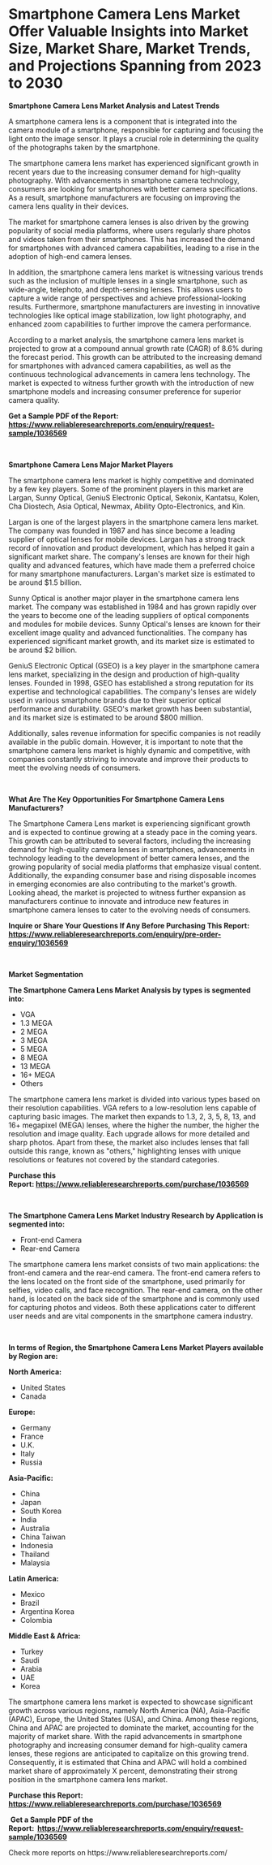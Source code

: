 <p><h1>Smartphone Camera Lens Market Offer Valuable Insights into Market Size, Market Share, Market Trends, and Projections Spanning from 2023 to 2030</h1></p><p><strong>Smartphone Camera Lens Market Analysis and Latest Trends</strong></p>
<p><p>A smartphone camera lens is a component that is integrated into the camera module of a smartphone, responsible for capturing and focusing the light onto the image sensor. It plays a crucial role in determining the quality of the photographs taken by the smartphone.</p><p>The smartphone camera lens market has experienced significant growth in recent years due to the increasing consumer demand for high-quality photography. With advancements in smartphone camera technology, consumers are looking for smartphones with better camera specifications. As a result, smartphone manufacturers are focusing on improving the camera lens quality in their devices.</p><p>The market for smartphone camera lenses is also driven by the growing popularity of social media platforms, where users regularly share photos and videos taken from their smartphones. This has increased the demand for smartphones with advanced camera capabilities, leading to a rise in the adoption of high-end camera lenses.</p><p>In addition, the smartphone camera lens market is witnessing various trends such as the inclusion of multiple lenses in a single smartphone, such as wide-angle, telephoto, and depth-sensing lenses. This allows users to capture a wide range of perspectives and achieve professional-looking results. Furthermore, smartphone manufacturers are investing in innovative technologies like optical image stabilization, low light photography, and enhanced zoom capabilities to further improve the camera performance.</p><p>According to a market analysis, the smartphone camera lens market is projected to grow at a compound annual growth rate (CAGR) of 8.6% during the forecast period. This growth can be attributed to the increasing demand for smartphones with advanced camera capabilities, as well as the continuous technological advancements in camera lens technology. The market is expected to witness further growth with the introduction of new smartphone models and increasing consumer preference for superior camera quality.</p></p>
<p><strong>Get a Sample PDF of the Report:&nbsp; <a href="https://www.reliableresearchreports.com/enquiry/request-sample/1036569">https://www.reliableresearchreports.com/enquiry/request-sample/1036569</a></strong></p>
<p>&nbsp;</p>
<p><strong>Smartphone Camera Lens Major Market Players</strong></p>
<p><p>The smartphone camera lens market is highly competitive and dominated by a few key players. Some of the prominent players in this market are Largan, Sunny Optical, GeniuS Electronic Optical, Sekonix, Kantatsu, Kolen, Cha Diostech, Asia Optical, Newmax, Ability Opto-Electronics, and Kin. </p><p>Largan is one of the largest players in the smartphone camera lens market. The company was founded in 1987 and has since become a leading supplier of optical lenses for mobile devices. Largan has a strong track record of innovation and product development, which has helped it gain a significant market share. The company's lenses are known for their high quality and advanced features, which have made them a preferred choice for many smartphone manufacturers. Largan's market size is estimated to be around $1.5 billion.</p><p>Sunny Optical is another major player in the smartphone camera lens market. The company was established in 1984 and has grown rapidly over the years to become one of the leading suppliers of optical components and modules for mobile devices. Sunny Optical's lenses are known for their excellent image quality and advanced functionalities. The company has experienced significant market growth, and its market size is estimated to be around $2 billion.</p><p>GeniuS Electronic Optical (GSEO) is a key player in the smartphone camera lens market, specializing in the design and production of high-quality lenses. Founded in 1998, GSEO has established a strong reputation for its expertise and technological capabilities. The company's lenses are widely used in various smartphone brands due to their superior optical performance and durability. GSEO's market growth has been substantial, and its market size is estimated to be around $800 million.</p><p>Additionally, sales revenue information for specific companies is not readily available in the public domain. However, it is important to note that the smartphone camera lens market is highly dynamic and competitive, with companies constantly striving to innovate and improve their products to meet the evolving needs of consumers.</p></p>
<p>&nbsp;</p>
<p><strong>What Are The Key Opportunities For Smartphone Camera Lens Manufacturers?</strong></p>
<p><p>The Smartphone Camera Lens market is experiencing significant growth and is expected to continue growing at a steady pace in the coming years. This growth can be attributed to several factors, including the increasing demand for high-quality camera lenses in smartphones, advancements in technology leading to the development of better camera lenses, and the growing popularity of social media platforms that emphasize visual content. Additionally, the expanding consumer base and rising disposable incomes in emerging economies are also contributing to the market's growth. Looking ahead, the market is projected to witness further expansion as manufacturers continue to innovate and introduce new features in smartphone camera lenses to cater to the evolving needs of consumers.</p></p>
<p><strong>Inquire or Share Your Questions If Any Before Purchasing This Report: <a href="https://www.reliableresearchreports.com/enquiry/pre-order-enquiry/1036569">https://www.reliableresearchreports.com/enquiry/pre-order-enquiry/1036569</a></strong></p>
<p>&nbsp;</p>
<p><strong>Market Segmentation</strong></p>
<p><strong>The Smartphone Camera Lens Market Analysis by types is segmented into:</strong></p>
<p><ul><li>VGA</li><li>1.3 MEGA</li><li>2 MEGA</li><li>3 MEGA</li><li>5 MEGA</li><li>8 MEGA</li><li>13 MEGA</li><li>16+ MEGA</li><li>Others</li></ul></p>
<p><p>The smartphone camera lens market is divided into various types based on their resolution capabilities. VGA refers to a low-resolution lens capable of capturing basic images. The market then expands to 1.3, 2, 3, 5, 8, 13, and 16+ megapixel (MEGA) lenses, where the higher the number, the higher the resolution and image quality. Each upgrade allows for more detailed and sharp photos. Apart from these, the market also includes lenses that fall outside this range, known as "others," highlighting lenses with unique resolutions or features not covered by the standard categories.</p></p>
<p><strong>Purchase this Report:&nbsp;<a href="https://www.reliableresearchreports.com/purchase/1036569">https://www.reliableresearchreports.com/purchase/1036569</a></strong></p>
<p>&nbsp;</p>
<p><strong>The Smartphone Camera Lens Market Industry Research by Application is segmented into:</strong></p>
<p><ul><li>Front-end Camera</li><li>Rear-end Camera</li></ul></p>
<p><p>The smartphone camera lens market consists of two main applications: the front-end camera and the rear-end camera. The front-end camera refers to the lens located on the front side of the smartphone, used primarily for selfies, video calls, and face recognition. The rear-end camera, on the other hand, is located on the back side of the smartphone and is commonly used for capturing photos and videos. Both these applications cater to different user needs and are vital components in the smartphone camera industry.</p></p>
<p>&nbsp;</p>
<p><strong>In terms of Region, the Smartphone Camera Lens Market Players available by Region are:</strong></p>
<p>
    <p> <strong> North America: </strong>
        <ul>
            <li>United States</li>
            <li>Canada</li>
        </ul>
        </p> 
    <p> <strong> Europe: </strong>
        <ul>
            <li>Germany</li>
            <li>France</li>
            <li>U.K.</li>
            <li>Italy</li>
            <li>Russia</li>
        </ul>
        </p> 
    <p> <strong> Asia-Pacific: </strong>
        <ul>
            <li>China</li>
            <li>Japan</li>
            <li>South Korea</li>
            <li>India</li>
            <li>Australia</li>
            <li>China Taiwan</li>
            <li>Indonesia</li>
            <li>Thailand</li>
            <li>Malaysia</li>
        </ul>
        </p> 
    <p> <strong> Latin America: </strong>
        <ul>
            <li>Mexico</li>
            <li>Brazil</li>
            <li>Argentina Korea</li>
            <li>Colombia</li>
        </ul>
        </p> 
    <p> <strong> Middle East & Africa: </strong>
        <ul>
            <li>Turkey</li>
            <li>Saudi</li>
            <li>Arabia</li>
            <li>UAE</li>
            <li>Korea</li>
        </ul>
    </p>
    </p>
<p><p>The smartphone camera lens market is expected to showcase significant growth across various regions, namely North America (NA), Asia-Pacific (APAC), Europe, the United States (USA), and China. Among these regions, China and APAC are projected to dominate the market, accounting for the majority of market share. With the rapid advancements in smartphone photography and increasing consumer demand for high-quality camera lenses, these regions are anticipated to capitalize on this growing trend. Consequently, it is estimated that China and APAC will hold a combined market share of approximately X percent, demonstrating their strong position in the smartphone camera lens market.</p></p>
<p><strong>Purchase this Report: <a href="https://www.reliableresearchreports.com/purchase/1036569">https://www.reliableresearchreports.com/purchase/1036569</a></strong></p>
<p>&nbsp;<strong>Get a Sample PDF of the Report:&nbsp;&nbsp;<a href="https://www.reliableresearchreports.com/enquiry/request-sample/1036569">https://www.reliableresearchreports.com/enquiry/request-sample/1036569</a></strong></p>
<p><strong></strong></p>
<p>Check more reports on https://www.reliableresearchreports.com/</p>